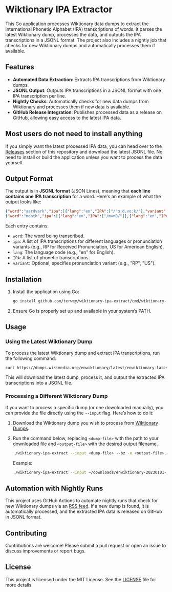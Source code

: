 # Wiktionary IPA Extractor

This Go application processes Wiktionary data dumps to extract the International Phonetic Alphabet (IPA) transcriptions of words. It parses the latest Wiktionary dump, processes the data, and outputs the IPA transcriptions in a JSONL format. The project also includes a nightly job that checks for new Wiktionary dumps and automatically processes them if available.

## Features

- **Automated Data Extraction**: Extracts IPA transcriptions from Wiktionary dumps.
- **JSONL Output**: Outputs IPA transcriptions in a JSONL format with one IPA transcription per line.
- **Nightly Checks**: Automatically checks for new data dumps from Wiktionary and processes them if new data is available.
- **GitHub Release Integration**: Publishes processed data as a release on GitHub, allowing easy access to the latest IPA data.

## Most users do not need to install anything

If you simply want the latest processed IPA data, you can head over to the [Releases](https://github.com/terwey/wiktionary-ipa-extract/releases) section of this repository and download the latest JSONL file. No need to install or build the application unless you want to process the data yourself.

## Output Format

The output is in **JSONL format** (JSON Lines), meaning that **each line contains one IPA transcription** for a word. Here's an example of what the output looks like:

```json
{"word":"aardvark","ipa":[{"lang":"en","IPA":["/ˈɑːd.vɑːk/"],"variant":"a=RP"}]}
{"word":"month","ipa":[{"lang":"en","IPA":["/mʌnθ/"]},{"lang":"en","IPA":["/mʌnθ/"]}]}
```

Each entry contains:
- `word`: The word being transcribed.
- `ipa`: A list of IPA transcriptions for different languages or pronunciation variants (e.g., RP for Received Pronunciation, US for American English).
- `lang`: The language code (e.g., "en" for English).
- `IPA`: A list of phonetic transcriptions.
- `variant`: Optional, specifies pronunciation variant (e.g., "RP", "US").

## Installation

1. Install the application using Go:
   ```bash
   go install github.com/terwey/wiktionary-ipa-extract/cmd/wiktionary-ipa-extract@latest
   ```

2. Ensure Go is properly set up and available in your system’s PATH.

## Usage

### Using the Latest Wiktionary Dump

To process the latest Wiktionary dump and extract IPA transcriptions, run the following command:

```bash
curl https://dumps.wikimedia.org/enwiktionary/latest/enwiktionary-latest-pages-articles.xml.bz2 | ./wiktionary-ipa-extract --bz -o ipa-data.jsonl
```

This will download the latest dump, process it, and output the extracted IPA transcriptions into a JSONL file.

### Processing a Different Wiktionary Dump

If you want to process a specific dump (or one downloaded manually), you can provide the file directly using the `--input` flag. Here’s how to do it:

1. Download the Wiktionary dump you wish to process from [Wiktionary Dumps](https://dumps.wikimedia.org/enwiktionary/).
2. Run the command below, replacing `<dump-file>` with the path to your downloaded file and `<output-file>` with the desired output filename.

   ```bash
   ./wiktionary-ipa-extract --input <dump-file> --bz -o <output-file>.jsonl
   ```

   Example:
   ```bash
   ./wiktionary-ipa-extract --input ~/downloads/enwiktionary-20230101-pages-articles.xml.bz2 --bz -o ipa-data.jsonl
   ```

## Automation with Nightly Runs

This project uses GitHub Actions to automate nightly runs that check for new Wiktionary dumps via an [RSS feed](https://dumps.wikimedia.org/enwiktionary/latest/enwiktionary-latest-pages-articles.xml.bz2-rss.xml). If a new dump is found, it is automatically processed, and the extracted IPA data is released on GitHub in JSONL format.

## Contributing

Contributions are welcome! Please submit a pull request or open an issue to discuss improvements or report bugs.

## License

This project is licensed under the MIT License. See the [LICENSE](LICENSE) file for more details.
